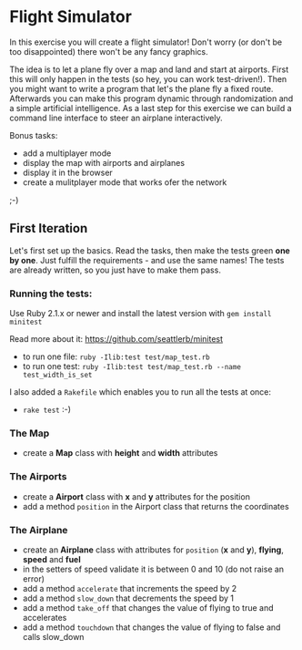 # Flight Simulator

In this exercise you will create a flight simulator! Don't worry (or don't be too disappointed) there won't be any fancy graphics.

The idea is to let a plane fly over a map and land and start at airports. First this will only happen in the tests (so hey, you can work test-driven!). Then you might want to write a program that let's the plane fly a fixed route. Afterwards you can make this program dynamic through randomization and a simple artificial intelligence. As a last step for this exercise we can build a command line interface to steer an airplane interactively.

Bonus tasks:
 - add a multiplayer mode
 - display the map with airports and airplanes
 - display it in the browser
 - create a mulitplayer mode that works ofer the network

;-)

## First Iteration

Let's first set up the basics. Read the tasks, then make the tests green __one by one__. Just fulfill the requirements - and use the same names! The tests are already written, so you just have to make them pass.

### Running the tests:

Use Ruby 2.1.x or newer and install the latest version with `gem install minitest`

Read more about it: https://github.com/seattlerb/minitest

- to run one file: `ruby -Ilib:test test/map_test.rb`
- to run one test: `ruby -Ilib:test test/map_test.rb --name test_width_is_set`

I also added a `Rakefile` which enables you to run all the tests at once:

- `rake test` :-)

### The Map

  - create a **Map** class with **height** and **width** attributes

### The Airports

  - create a **Airport** class with **x** and **y** attributes for the position
  - add a method `position` in the Airport class that returns the coordinates

### The Airplane

  - create an **Airplane** class with attributes for `position` (**x** and **y**), **flying**, **speed** and **fuel**
  - in the setters of speed validate it is between 0 and 10 (do not raise an error)
  - add a method `accelerate` that increments the speed by 2
  - add a method `slow_down` that decrements the speed by 1
  - add a method `take_off` that changes the value of flying to true and accelerates
  - add a method `touchdown` that changes the value of flying to false and calls slow_down

